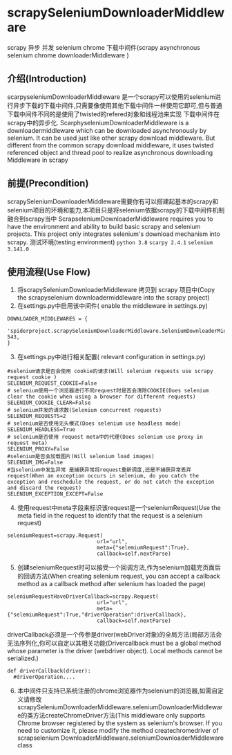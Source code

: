 # scrapySeleniumDownloaderMiddleware
 scrapy 异步 并发 selenium chrome 下载中间件(scrapy  asynchronous selenium chrome downloaderMiddleware )
## 介绍(Introduction)
scarpyseleniumDownloaderMiddleware 是一个scrapy可以使用的selenium进行异步下载的下载中间件,只需要像使用其他下载中间件一样使用它即可,但与普通下载中间件不同的是使用了twisted的refered对象和线程池来实现 下载中间件在scrapy中的异步化.
ScarphyseleniumDownloaderMiddleware is a downloadermiddleware which can be downloaded asynchronously by selenium. It can be used just like other scrapy download middleware. But different from the common scrapy download middleware, it uses twisted referenced object and thread pool to realize asynchronous downloading Middleware in scrapy

## 前提(Precondition)
scrapySeleniumDownloaderMiddleware需要你有可以搭建起基本的scrapy和selenium项目的环境和能力,本项目只是将selenium依据scrapy的下载中间件机制融合到scrapy当中 
ScrapseleniumDownloaderMiddleware requires you to have the environment and ability to build basic scrapy and selenium projects. This project only integrates selenium's download mechanism into scrapy.
测试环境(testing environment) `python 3.8` `scarpy 2.4.1`  `selenium 3.141.0`
## 使用流程(Use Flow)
1. 将scrapySeleniumDownloaderMiddleware 拷贝到 scrapy 项目中(Copy the scrapyselenium downloadermiddleware into the scrapy project)
2. 在settings.py中启用该中间件( enable the middleware in settings.py)
``` 
DOWNLOADER_MIDDLEWARES = {
    'spiderproject.scrapySeleniumDownloaderMiddleware.SeleniumDownloaderMiddleware': 543,
}
```
3. 在settings.py中进行相关配置( relevant configuration in settings.py)
```
#selenium请求是否会使用 cookie的请求(Will selenium requests use scrapy request cookie )
SELENIUM_REQUEST_COOKIE=False 
# selenium使用一个浏览器进行不同request时是否会清除COOKIE(Does selenium clear the cookie when using a browser for different requests)
SELENIUM_COOKIE_CLEAR=False 
# selenium并发的请求数(Selenium concurrent requests)
SELENIUM_REQUESTS=2 
# selenium是否使用无头模式(Does selenium use headless mode)
SELENIUM_HEADLESS=True 
# selenium是否使用 request meta中的代理(Does selenium use proxy in request meta)
SELENIUM_PROXY=False 
#selenium是否会加载图片(Will selenium load images)
SELENIUM_IMG=False  
#当selenium中发生异常 是捕获异常将request重新调度,还是不捕获异常丢弃request(When an exception occurs in selenium, do you catch the exception and reschedule the request, or do not catch the exception and discard the request)
SELENIUM_EXCEPTION_EXCEPT=False 
```
4. 使用request中meta字段来标识该request是一个seleniumRequest(Use the meta field in the request to identify that the request is a selenium request)
```
seleniumRequest=scrapy.Request(
                             url="url",
                             meta={"selemiumRequest":True},
                             callback=self.nextParse)
```
5. 创建seleniumRequest时可以接受一个回调方法,作为selenium加载完页面后的回调方法(When creating selenium request, you can accept a callback method as a callback method after selenium has loaded the page)
```
seleniumRequestHaveDriverCallback=scrapy.Request(
                             url="url",
                             meta={"selemiumRequest":True,"driverOperation":driverCallback}, 
                             callback=self.nextParse)
```
  driverCallback必须是一个传参是driver(webDriver对象)的全局方法(局部方法会无法序列化,你可以自定以其相关功能(Drivercallback must be a global method whose parameter is the driver (webdriver object). Local methods cannot be serialized.)
```
def driverCallback(driver):
  #driverOperation....
```
6. 本中间件只支持已系统注册的chrome浏览器作为selenium的浏览器,如需自定义请修改scrapySeleniumDownloaderMiddleware.seleniumDownloaderMiddleware的类方法createChromeDriver方法(This middleware only supports Chrome browser registered by the system as selenium's browser. If you need to customize it, please modify the method createchromedriver of scrapselenium DownloaderMiddleware.seleniumDownloaderMiddleware  class 
